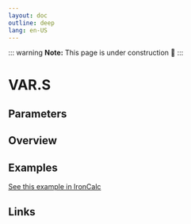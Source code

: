 ```yaml
---
layout: doc
outline: deep
lang: en-US
---
```


::: warning
**Note:** This page is under construction 🚧
:::

# VAR.S

## Parameters

## Overview

## Examples

[See this example in IronCalc](https://app.ironcalc.com/?filename=var.s)

## Links